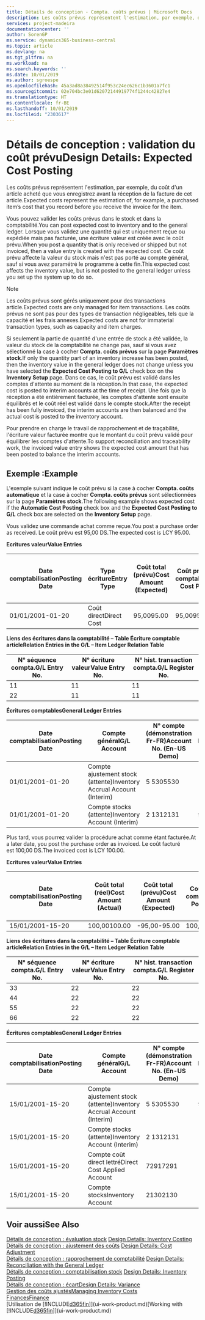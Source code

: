 ```yaml
---
title: Détails de conception - Compta. coûts prévus | Microsoft Docs
description: Les coûts prévus représentent l'estimation, par exemple, du coût d'un article acheté que vous enregistrez avant la réception de la facture de cet article.
services: project-madeira
documentationcenter: ''
author: SorenGP
ms.service: dynamics365-business-central
ms.topic: article
ms.devlang: na
ms.tgt_pltfrm: na
ms.workload: na
ms.search.keywords: ''
ms.date: 10/01/2019
ms.author: sgroespe
ms.openlocfilehash: 45a3ad8a38492514f953c24ec626c1b3601a7fc1
ms.sourcegitcommit: 02e704bc3e01d62072144919774f1244c42827e4
ms.translationtype: HT
ms.contentlocale: fr-BE
ms.lasthandoff: 10/01/2019
ms.locfileid: "2303617"
---
```

# <a name="design-details-expected-cost-posting"></a><span data-ttu-id="fd159-103">Détails de conception : validation du coût prévu</span><span class="sxs-lookup"><span data-stu-id="fd159-103">Design Details: Expected Cost Posting</span></span>
<span data-ttu-id="fd159-104">Les coûts prévus représentent l'estimation, par exemple, du coût d'un article acheté que vous enregistrez avant la réception de la facture de cet article.</span><span class="sxs-lookup"><span data-stu-id="fd159-104">Expected costs represent the estimation of, for example, a purchased item’s cost that you record before you receive the invoice for the item.</span></span>  

 <span data-ttu-id="fd159-105">Vous pouvez valider les coûts prévus dans le stock et dans la comptabilité.</span><span class="sxs-lookup"><span data-stu-id="fd159-105">You can post expected cost to inventory and to the general ledger.</span></span> <span data-ttu-id="fd159-106">Lorsque vous validez une quantité qui est uniquement reçue ou expédiée mais pas facturée, une écriture valeur est créée avec le coût prévu.</span><span class="sxs-lookup"><span data-stu-id="fd159-106">When you post a quantity that is only received or shipped but not invoiced, then a value entry is created with the expected cost.</span></span> <span data-ttu-id="fd159-107">Ce coût prévu affecte la valeur du stock mais n'est pas porté au compte général, sauf si vous avez paramétré le programme à cette fin.</span><span class="sxs-lookup"><span data-stu-id="fd159-107">This expected cost affects the inventory value, but is not posted to the general ledger unless you set up the system up to do so.</span></span>  

> [!NOTE]  
>  <span data-ttu-id="fd159-108">Les coûts prévus sont gérés uniquement pour des transactions article.</span><span class="sxs-lookup"><span data-stu-id="fd159-108">Expected costs are only managed for item transactions.</span></span> <span data-ttu-id="fd159-109">Les coûts prévus ne sont pas pour des types de transaction négligeables, tels que la capacité et les frais annexes.</span><span class="sxs-lookup"><span data-stu-id="fd159-109">Expected costs are not for immaterial transaction types, such as capacity and item charges.</span></span>  

 <span data-ttu-id="fd159-110">Si seulement la partie de quantité d'une entrée de stock a été validée, la valeur du stock de la comptabilité ne change pas, sauf si vous avez sélectionné la case à cocher **Compta. coûts prévus** sur la page **Paramètres stock**.</span><span class="sxs-lookup"><span data-stu-id="fd159-110">If only the quantity part of an inventory increase has been posted, then the inventory value in the general ledger does not change unless you have selected the **Expected Cost Posting to G/L** check box on the **Inventory Setup** page.</span></span> <span data-ttu-id="fd159-111">Dans ce cas, le coût prévu est validé dans les comptes d'attente au moment de la réception.</span><span class="sxs-lookup"><span data-stu-id="fd159-111">In that case, the expected cost is posted to interim accounts at the time of receipt.</span></span> <span data-ttu-id="fd159-112">Une fois que la réception a été entièrement facturée, les comptes d'attente sont ensuite équilibrés et le coût réel est validé dans le compte stock.</span><span class="sxs-lookup"><span data-stu-id="fd159-112">After the receipt has been fully invoiced, the interim accounts are then balanced and the actual cost is posted to the inventory account.</span></span>  

 <span data-ttu-id="fd159-113">Pour prendre en charge le travail de rapprochement et de traçabilité, l'écriture valeur facturée montre que le montant du coût prévu validé pour équilibrer les comptes d'attente.</span><span class="sxs-lookup"><span data-stu-id="fd159-113">To support reconciliation and traceability work, the invoiced value entry shows the expected cost amount that has been posted to balance the interim accounts.</span></span>  

## <a name="example"></a><span data-ttu-id="fd159-114">Exemple :</span><span class="sxs-lookup"><span data-stu-id="fd159-114">Example</span></span>  
 <span data-ttu-id="fd159-115">L'exemple suivant indique le coût prévu si la case à cocher **Compta. coûts automatique** et la case à cocher **Compta. coûts prévus** sont sélectionnées sur la page **Paramètres stock**.</span><span class="sxs-lookup"><span data-stu-id="fd159-115">The following example shows expected cost if the **Automatic Cost Posting** check box and the **Expected Cost Posting to G/L** check box are selected on the **Inventory Setup** page.</span></span>  

 <span data-ttu-id="fd159-116">Vous validez une commande achat comme reçue.</span><span class="sxs-lookup"><span data-stu-id="fd159-116">You post a purchase order as received.</span></span> <span data-ttu-id="fd159-117">Le coût prévu est 95,00 DS.</span><span class="sxs-lookup"><span data-stu-id="fd159-117">The expected cost is LCY 95.00.</span></span>  

 <span data-ttu-id="fd159-118">**Ecritures valeur**</span><span class="sxs-lookup"><span data-stu-id="fd159-118">**Value Entries**</span></span>  

|<span data-ttu-id="fd159-119">Date comptabilisation</span><span class="sxs-lookup"><span data-stu-id="fd159-119">Posting Date</span></span>|<span data-ttu-id="fd159-120">Type écriture</span><span class="sxs-lookup"><span data-stu-id="fd159-120">Entry Type</span></span>|<span data-ttu-id="fd159-121">Coût total (prévu)</span><span class="sxs-lookup"><span data-stu-id="fd159-121">Cost Amount (Expected)</span></span>|<span data-ttu-id="fd159-122">Coût prévu validé en comptabilité</span><span class="sxs-lookup"><span data-stu-id="fd159-122">Expected Cost Posted to G/L</span></span>|<span data-ttu-id="fd159-123">Coût prévu</span><span class="sxs-lookup"><span data-stu-id="fd159-123">Expected Cost</span></span>|<span data-ttu-id="fd159-124">N° écriture comptable article</span><span class="sxs-lookup"><span data-stu-id="fd159-124">Item Ledger Entry No.</span></span>|<span data-ttu-id="fd159-125">Numéro de la séquence</span><span class="sxs-lookup"><span data-stu-id="fd159-125">Entry No.</span></span>|  
|------------------|----------------|------------------------------|----------------------------------|-------------------|---------------------------|---------------|  
|<span data-ttu-id="fd159-126">01/01/20</span><span class="sxs-lookup"><span data-stu-id="fd159-126">01-01-20</span></span>|<span data-ttu-id="fd159-127">Coût direct</span><span class="sxs-lookup"><span data-stu-id="fd159-127">Direct Cost</span></span>|<span data-ttu-id="fd159-128">95,00</span><span class="sxs-lookup"><span data-stu-id="fd159-128">95.00</span></span>|<span data-ttu-id="fd159-129">95,00</span><span class="sxs-lookup"><span data-stu-id="fd159-129">95.00</span></span>|<span data-ttu-id="fd159-130">Oui</span><span class="sxs-lookup"><span data-stu-id="fd159-130">Yes</span></span>|<span data-ttu-id="fd159-131">1</span><span class="sxs-lookup"><span data-stu-id="fd159-131">1</span></span>|<span data-ttu-id="fd159-132">1</span><span class="sxs-lookup"><span data-stu-id="fd159-132">1</span></span>|  

 <span data-ttu-id="fd159-133">**Liens des écritures dans la comptabilité – Table Écriture comptable article**</span><span class="sxs-lookup"><span data-stu-id="fd159-133">**Relation Entries in the G/L – Item Ledger Relation Table**</span></span>  

|<span data-ttu-id="fd159-134">N° séquence compta.</span><span class="sxs-lookup"><span data-stu-id="fd159-134">G/L Entry No.</span></span>|<span data-ttu-id="fd159-135">N° écriture valeur</span><span class="sxs-lookup"><span data-stu-id="fd159-135">Value Entry No.</span></span>|<span data-ttu-id="fd159-136">N° hist. transaction compta.</span><span class="sxs-lookup"><span data-stu-id="fd159-136">G/L Register No.</span></span>|  
|--------------------|---------------------|-----------------------|  
|<span data-ttu-id="fd159-137">1</span><span class="sxs-lookup"><span data-stu-id="fd159-137">1</span></span>|<span data-ttu-id="fd159-138">1</span><span class="sxs-lookup"><span data-stu-id="fd159-138">1</span></span>|<span data-ttu-id="fd159-139">1</span><span class="sxs-lookup"><span data-stu-id="fd159-139">1</span></span>|  
|<span data-ttu-id="fd159-140">2</span><span class="sxs-lookup"><span data-stu-id="fd159-140">2</span></span>|<span data-ttu-id="fd159-141">1</span><span class="sxs-lookup"><span data-stu-id="fd159-141">1</span></span>|<span data-ttu-id="fd159-142">1</span><span class="sxs-lookup"><span data-stu-id="fd159-142">1</span></span>|  

 <span data-ttu-id="fd159-143">**Écritures comptables**</span><span class="sxs-lookup"><span data-stu-id="fd159-143">**General Ledger Entries**</span></span>  

|<span data-ttu-id="fd159-144">Date comptabilisation</span><span class="sxs-lookup"><span data-stu-id="fd159-144">Posting Date</span></span>|<span data-ttu-id="fd159-145">Compte général</span><span class="sxs-lookup"><span data-stu-id="fd159-145">G/L Account</span></span>|<span data-ttu-id="fd159-146">N° compte (démonstration Fr-FR)</span><span class="sxs-lookup"><span data-stu-id="fd159-146">Account No. (En-US Demo)</span></span>|<span data-ttu-id="fd159-147">Montant</span><span class="sxs-lookup"><span data-stu-id="fd159-147">Amount</span></span>|<span data-ttu-id="fd159-148">Numéro de la séquence</span><span class="sxs-lookup"><span data-stu-id="fd159-148">Entry No.</span></span>|  
|------------------|------------------|---------------------------------|------------|---------------|  
|<span data-ttu-id="fd159-149">01/01/20</span><span class="sxs-lookup"><span data-stu-id="fd159-149">01-01-20</span></span>|<span data-ttu-id="fd159-150">Compte ajustement stock (attente)</span><span class="sxs-lookup"><span data-stu-id="fd159-150">Inventory Accrual Account (Interim)</span></span>|<span data-ttu-id="fd159-151">5 530</span><span class="sxs-lookup"><span data-stu-id="fd159-151">5530</span></span>|<span data-ttu-id="fd159-152">-95,00</span><span class="sxs-lookup"><span data-stu-id="fd159-152">-95.00</span></span>|<span data-ttu-id="fd159-153">2</span><span class="sxs-lookup"><span data-stu-id="fd159-153">2</span></span>|  
|<span data-ttu-id="fd159-154">01/01/20</span><span class="sxs-lookup"><span data-stu-id="fd159-154">01-01-20</span></span>|<span data-ttu-id="fd159-155">Compte stocks (attente)</span><span class="sxs-lookup"><span data-stu-id="fd159-155">Inventory Account (Interim)</span></span>|<span data-ttu-id="fd159-156">2 131</span><span class="sxs-lookup"><span data-stu-id="fd159-156">2131</span></span>|<span data-ttu-id="fd159-157">95,00</span><span class="sxs-lookup"><span data-stu-id="fd159-157">95.00</span></span>|<span data-ttu-id="fd159-158">1</span><span class="sxs-lookup"><span data-stu-id="fd159-158">1</span></span>|  

 <span data-ttu-id="fd159-159">Plus tard, vous pourrez valider la procédure achat comme étant facturée.</span><span class="sxs-lookup"><span data-stu-id="fd159-159">At a later date, you post the purchase order as invoiced.</span></span> <span data-ttu-id="fd159-160">Le coût facturé est 100,00 DS.</span><span class="sxs-lookup"><span data-stu-id="fd159-160">The invoiced cost is LCY 100.00.</span></span>  

 <span data-ttu-id="fd159-161">**Ecritures valeur**</span><span class="sxs-lookup"><span data-stu-id="fd159-161">**Value Entries**</span></span>  

|<span data-ttu-id="fd159-162">Date comptabilisation</span><span class="sxs-lookup"><span data-stu-id="fd159-162">Posting Date</span></span>|<span data-ttu-id="fd159-163">Coût total (réel)</span><span class="sxs-lookup"><span data-stu-id="fd159-163">Cost Amount (Actual)</span></span>|<span data-ttu-id="fd159-164">Coût total (prévu)</span><span class="sxs-lookup"><span data-stu-id="fd159-164">Cost Amount (Expected)</span></span>|<span data-ttu-id="fd159-165">Coût validé en comptabilité</span><span class="sxs-lookup"><span data-stu-id="fd159-165">Cost Posted to G/L</span></span>|<span data-ttu-id="fd159-166">Coût prévu</span><span class="sxs-lookup"><span data-stu-id="fd159-166">Expected Cost</span></span>|<span data-ttu-id="fd159-167">N° écriture comptable article</span><span class="sxs-lookup"><span data-stu-id="fd159-167">Item Ledger Entry No.</span></span>|<span data-ttu-id="fd159-168">Numéro de la séquence</span><span class="sxs-lookup"><span data-stu-id="fd159-168">Entry No.</span></span>|  
|------------------|----------------------------|------------------------------|-------------------------|-------------------|---------------------------|---------------|  
|<span data-ttu-id="fd159-169">15/01/20</span><span class="sxs-lookup"><span data-stu-id="fd159-169">01-15-20</span></span>|<span data-ttu-id="fd159-170">100,00</span><span class="sxs-lookup"><span data-stu-id="fd159-170">100.00</span></span>|<span data-ttu-id="fd159-171">-95,00</span><span class="sxs-lookup"><span data-stu-id="fd159-171">-95.00</span></span>|<span data-ttu-id="fd159-172">100,00</span><span class="sxs-lookup"><span data-stu-id="fd159-172">100.00</span></span>|<span data-ttu-id="fd159-173">Non</span><span class="sxs-lookup"><span data-stu-id="fd159-173">No</span></span>|<span data-ttu-id="fd159-174">1</span><span class="sxs-lookup"><span data-stu-id="fd159-174">1</span></span>|<span data-ttu-id="fd159-175">2</span><span class="sxs-lookup"><span data-stu-id="fd159-175">2</span></span>|  

 <span data-ttu-id="fd159-176">**Liens des écritures dans la comptabilité – Table Écriture comptable article**</span><span class="sxs-lookup"><span data-stu-id="fd159-176">**Relation Entries in the G/L – Item Ledger Relation Table**</span></span>  

|<span data-ttu-id="fd159-177">N° séquence compta.</span><span class="sxs-lookup"><span data-stu-id="fd159-177">G/L Entry No.</span></span>|<span data-ttu-id="fd159-178">N° écriture valeur</span><span class="sxs-lookup"><span data-stu-id="fd159-178">Value Entry No.</span></span>|<span data-ttu-id="fd159-179">N° hist. transaction compta.</span><span class="sxs-lookup"><span data-stu-id="fd159-179">G/L Register No.</span></span>|  
|--------------------|---------------------|-----------------------|  
|<span data-ttu-id="fd159-180">3</span><span class="sxs-lookup"><span data-stu-id="fd159-180">3</span></span>|<span data-ttu-id="fd159-181">2</span><span class="sxs-lookup"><span data-stu-id="fd159-181">2</span></span>|<span data-ttu-id="fd159-182">2</span><span class="sxs-lookup"><span data-stu-id="fd159-182">2</span></span>|  
|<span data-ttu-id="fd159-183">4</span><span class="sxs-lookup"><span data-stu-id="fd159-183">4</span></span>|<span data-ttu-id="fd159-184">2</span><span class="sxs-lookup"><span data-stu-id="fd159-184">2</span></span>|<span data-ttu-id="fd159-185">2</span><span class="sxs-lookup"><span data-stu-id="fd159-185">2</span></span>|  
|<span data-ttu-id="fd159-186">5</span><span class="sxs-lookup"><span data-stu-id="fd159-186">5</span></span>|<span data-ttu-id="fd159-187">2</span><span class="sxs-lookup"><span data-stu-id="fd159-187">2</span></span>|<span data-ttu-id="fd159-188">2</span><span class="sxs-lookup"><span data-stu-id="fd159-188">2</span></span>|  
|<span data-ttu-id="fd159-189">6</span><span class="sxs-lookup"><span data-stu-id="fd159-189">6</span></span>|<span data-ttu-id="fd159-190">2</span><span class="sxs-lookup"><span data-stu-id="fd159-190">2</span></span>|<span data-ttu-id="fd159-191">2</span><span class="sxs-lookup"><span data-stu-id="fd159-191">2</span></span>|  

 <span data-ttu-id="fd159-192">**Écritures comptables**</span><span class="sxs-lookup"><span data-stu-id="fd159-192">**General Ledger Entries**</span></span>  

|<span data-ttu-id="fd159-193">Date comptabilisation</span><span class="sxs-lookup"><span data-stu-id="fd159-193">Posting Date</span></span>|<span data-ttu-id="fd159-194">Compte général</span><span class="sxs-lookup"><span data-stu-id="fd159-194">G/L Account</span></span>|<span data-ttu-id="fd159-195">N° compte (démonstration Fr-FR)</span><span class="sxs-lookup"><span data-stu-id="fd159-195">Account No. (En-US Demo)</span></span>|<span data-ttu-id="fd159-196">Montant</span><span class="sxs-lookup"><span data-stu-id="fd159-196">Amount</span></span>|<span data-ttu-id="fd159-197">Numéro de la séquence</span><span class="sxs-lookup"><span data-stu-id="fd159-197">Entry No.</span></span>|  
|------------------|------------------|---------------------------------|------------|---------------|  
|<span data-ttu-id="fd159-198">15/01/20</span><span class="sxs-lookup"><span data-stu-id="fd159-198">01-15-20</span></span>|<span data-ttu-id="fd159-199">Compte ajustement stock (attente)</span><span class="sxs-lookup"><span data-stu-id="fd159-199">Inventory Accrual Account (Interim)</span></span>|<span data-ttu-id="fd159-200">5 530</span><span class="sxs-lookup"><span data-stu-id="fd159-200">5530</span></span>|<span data-ttu-id="fd159-201">95,00</span><span class="sxs-lookup"><span data-stu-id="fd159-201">95.00</span></span>|<span data-ttu-id="fd159-202">4</span><span class="sxs-lookup"><span data-stu-id="fd159-202">4</span></span>|  
|<span data-ttu-id="fd159-203">15/01/20</span><span class="sxs-lookup"><span data-stu-id="fd159-203">01-15-20</span></span>|<span data-ttu-id="fd159-204">Compte stocks (attente)</span><span class="sxs-lookup"><span data-stu-id="fd159-204">Inventory Account (Interim)</span></span>|<span data-ttu-id="fd159-205">2 131</span><span class="sxs-lookup"><span data-stu-id="fd159-205">2131</span></span>|<span data-ttu-id="fd159-206">-95,00</span><span class="sxs-lookup"><span data-stu-id="fd159-206">-95.00</span></span>|<span data-ttu-id="fd159-207">3</span><span class="sxs-lookup"><span data-stu-id="fd159-207">3</span></span>|  
|<span data-ttu-id="fd159-208">15/01/20</span><span class="sxs-lookup"><span data-stu-id="fd159-208">01-15-20</span></span>|<span data-ttu-id="fd159-209">Compte coût direct lettré</span><span class="sxs-lookup"><span data-stu-id="fd159-209">Direct Cost Applied Account</span></span>|<span data-ttu-id="fd159-210">7291</span><span class="sxs-lookup"><span data-stu-id="fd159-210">7291</span></span>|<span data-ttu-id="fd159-211">-100</span><span class="sxs-lookup"><span data-stu-id="fd159-211">-100</span></span>|<span data-ttu-id="fd159-212">6</span><span class="sxs-lookup"><span data-stu-id="fd159-212">6</span></span>|  
|<span data-ttu-id="fd159-213">15/01/20</span><span class="sxs-lookup"><span data-stu-id="fd159-213">01-15-20</span></span>|<span data-ttu-id="fd159-214">Compte stocks</span><span class="sxs-lookup"><span data-stu-id="fd159-214">Inventory Account</span></span>|<span data-ttu-id="fd159-215">2130</span><span class="sxs-lookup"><span data-stu-id="fd159-215">2130</span></span>|<span data-ttu-id="fd159-216">100</span><span class="sxs-lookup"><span data-stu-id="fd159-216">100</span></span>|<span data-ttu-id="fd159-217">5</span><span class="sxs-lookup"><span data-stu-id="fd159-217">5</span></span>|  

## <a name="see-also"></a><span data-ttu-id="fd159-218">Voir aussi</span><span class="sxs-lookup"><span data-stu-id="fd159-218">See Also</span></span>
 <span data-ttu-id="fd159-219">[Détails de conception : évaluation stock](design-details-inventory-costing.md) </span><span class="sxs-lookup"><span data-stu-id="fd159-219">[Design Details: Inventory Costing](design-details-inventory-costing.md) </span></span>  
 <span data-ttu-id="fd159-220">[Détails de conception : ajustement des coûts](design-details-cost-adjustment.md) </span><span class="sxs-lookup"><span data-stu-id="fd159-220">[Design Details: Cost Adjustment](design-details-cost-adjustment.md) </span></span>  
 <span data-ttu-id="fd159-221">[Détails de conception : rapprochement de comptabilité](design-details-reconciliation-with-the-general-ledger.md) </span><span class="sxs-lookup"><span data-stu-id="fd159-221">[Design Details: Reconciliation with the General Ledger](design-details-reconciliation-with-the-general-ledger.md) </span></span>  
 <span data-ttu-id="fd159-222">[Détails de conception : comptabilisation stock](design-details-inventory-posting.md) </span><span class="sxs-lookup"><span data-stu-id="fd159-222">[Design Details: Inventory Posting](design-details-inventory-posting.md) </span></span>  
 [<span data-ttu-id="fd159-223">Détails de conception : écart</span><span class="sxs-lookup"><span data-stu-id="fd159-223">Design Details: Variance</span></span>](design-details-variance.md)  
 [<span data-ttu-id="fd159-224">Gestion des coûts ajustés</span><span class="sxs-lookup"><span data-stu-id="fd159-224">Managing Inventory Costs</span></span>](finance-manage-inventory-costs.md)  
 [<span data-ttu-id="fd159-225">Finances</span><span class="sxs-lookup"><span data-stu-id="fd159-225">Finance</span></span>](finance.md)  
 <span data-ttu-id="fd159-226">[Utilisation de [!INCLUDE[d365fin](includes/d365fin_md.md)]](ui-work-product.md)</span><span class="sxs-lookup"><span data-stu-id="fd159-226">[Working with [!INCLUDE[d365fin](includes/d365fin_md.md)]](ui-work-product.md)</span></span>
